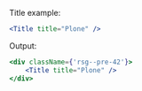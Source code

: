 Title example:

```jsx
<Title title="Plone" />
```

Output:

```jsx noeditor
<div className={'rsg--pre-42'}>
    <Title title="Plone" />
</div>
```
